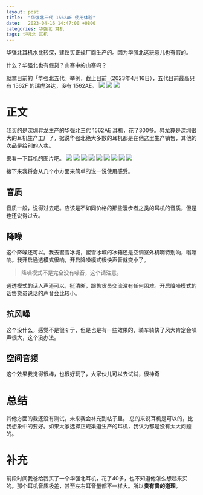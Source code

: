 ```yaml
---
layout: post
title:  "华强北三代 1562AE 使用体验"
date:   2023-04-16 14:47:00 +0800
categories: 华强北 耳机
tags: 华强北 耳机
---
```

华强北耳机水比较深，建议买正规厂商生产的。因为华强北这玩意儿也有假的。

什么？华强北也有假货？山寨中的山寨吗？





就拿目前的「华强北五代」举例，截止目前（2023年4月16日），五代目前最高只有 1562F 的瑞虎洛达，没有 1562AE。
![](https://mcstarrysky.oss-cn-beijing.aliyuncs.com/blog/2023-04-16-1562AE/1.png)
![](https://mcstarrysky.oss-cn-beijing.aliyuncs.com/blog/2023-04-16-1562AE/2.png)
![](https://mcstarrysky.oss-cn-beijing.aliyuncs.com/blog/2023-04-16-1562AE/3.png)

# 正文
我买的是深圳昇龙生产的华强北三代 1562AE 耳机，花了300多。昇龙算是深圳很大的耳机生产工厂了，据说华强北绝大多数的耳机都是在他这里生产销售，其他的次品是给别的人卖。

来看一下耳机的图片吧。
![](https://mcstarrysky.oss-cn-beijing.aliyuncs.com/blog/2023-04-16-1562AE/4.jpeg)
![](https://mcstarrysky.oss-cn-beijing.aliyuncs.com/blog/2023-04-16-1562AE/5.jpeg)
![](https://mcstarrysky.oss-cn-beijing.aliyuncs.com/blog/2023-04-16-1562AE/6.jpeg)
![](https://mcstarrysky.oss-cn-beijing.aliyuncs.com/blog/2023-04-16-1562AE/7.jpeg)
![](https://mcstarrysky.oss-cn-beijing.aliyuncs.com/blog/2023-04-16-1562AE/8.jpeg)
![](https://mcstarrysky.oss-cn-beijing.aliyuncs.com/blog/2023-04-16-1562AE/9.jpg)
![](https://mcstarrysky.oss-cn-beijing.aliyuncs.com/blog/2023-04-16-1562AE/10.PNG)
![](https://mcstarrysky.oss-cn-beijing.aliyuncs.com/blog/2023-04-16-1562AE/11.PNG)
![](https://mcstarrysky.oss-cn-beijing.aliyuncs.com/blog/2023-04-16-1562AE/12.PNG)

接下来我将会从几个小方面来简单的说一说使用感受。

## 音质
音质一般，说得过去吧。应该是不如同价格的那些漫步者之类的耳机的音质，但是也还说得过去。

## 降噪
这个降噪还可以。我去蜜雪冰城，蜜雪冰城的冰箱还是空调室外机啊特别响，嗡嗡响。我开启通透模式很响，开启降噪模式很快声音就变小了。

> 降噪模式不是完全没有噪音，这个请注意。

通透模式的话人声还可以，挺清晰，跟售货员交流没有任何困难。开启降噪模式的话售货员说话的声音会比较小。

## 抗风噪
这个没什么，感觉不是很彳亍，但是也是有一些效果的，骑车骑快了风大肯定会噪声很大，这个没办法。

## 空间音频
这个效果我觉得很棒，也很好玩了，大家伙儿可以去试试，很神奇

# 总结
其他方面的我还没有测试，未来我会补充到帖子里。
总的来说耳机是可以的，比我想象中的要好。如果大家选择正规渠道生产的耳机，我认为都是没有太大问题的。

# 补充
前段时间我爸给我买了一个华强北耳机，花了40多，也不知道他怎么想起来买的。那个耳机音质极差，甚至左右耳音量都不一样大。所以**贵有贵的道理**。